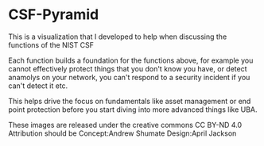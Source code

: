 # CSF-Pyramid
This is a visualization that I developed to help when discussing the functions of the NIST CSF

Each function builds a foundation for the functions above, for example you cannot effectively protect things that you don't know you have, or detect anamolys on your network, you can't respond to a security incident if you can't detect it etc.

This helps drive the focus on fundamentals like asset management or end point protection before you start diving into more advanced things like UBA.

These images are released under the creative commons CC BY-ND 4.0 Attribution should be Concept:Andrew Shumate Design:April Jackson

